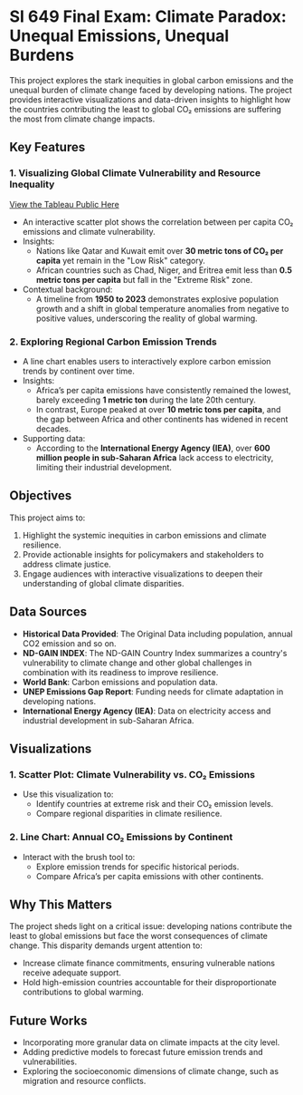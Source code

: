 # SI 649 Final Exam: Climate Paradox: Unequal Emissions, Unequal Burdens

This project explores the stark inequities in global carbon emissions and the unequal burden of climate change faced by developing nations. The project provides interactive visualizations and data-driven insights to highlight how the countries contributing the least to global CO₂ emissions are suffering the most from climate change impacts.

## Key Features

### 1. **Visualizing Global Climate Vulnerability and Resource Inequality**
[View the Tableau Public Here](https://public.tableau.com/views/UnequalBurdenTheParadoxofClimateVulnerability/Dashboard1?:language=zh-CN&publish=yes&:sid=&:redirect=auth&:display_count=n&:origin=viz_share_link)
- An interactive scatter plot shows the correlation between per capita CO₂ emissions and climate vulnerability.
- Insights:
  - Nations like Qatar and Kuwait emit over **30 metric tons of CO₂ per capita** yet remain in the "Low Risk" category.
  - African countries such as Chad, Niger, and Eritrea emit less than **0.5 metric tons per capita** but fall in the "Extreme Risk" zone.
- Contextual background:
  - A timeline from **1950 to 2023** demonstrates explosive population growth and a shift in global temperature anomalies from negative to positive values, underscoring the reality of global warming.

### 2. **Exploring Regional Carbon Emission Trends**
- A line chart enables users to interactively explore carbon emission trends by continent over time.
- Insights:
  - Africa’s per capita emissions have consistently remained the lowest, barely exceeding **1 metric ton** during the late 20th century.
  - In contrast, Europe peaked at over **10 metric tons per capita**, and the gap between Africa and other continents has widened in recent decades.
- Supporting data:
  - According to the **International Energy Agency (IEA)**, over **600 million people in sub-Saharan Africa** lack access to electricity, limiting their industrial development.

## Objectives
This project aims to:
1. Highlight the systemic inequities in carbon emissions and climate resilience.
2. Provide actionable insights for policymakers and stakeholders to address climate justice.
3. Engage audiences with interactive visualizations to deepen their understanding of global climate disparities.

## Data Sources
- **Historical Data Provided**: The Original Data including population, annual CO2 emission and so on.
- **ND-GAIN INDEX**: The ND-GAIN Country Index summarizes a country's vulnerability to climate change and other global challenges in combination with its readiness to improve resilience. 
- **World Bank**: Carbon emissions and population data.
- **UNEP Emissions Gap Report**: Funding needs for climate adaptation in developing nations.
- **International Energy Agency (IEA)**: Data on electricity access and industrial development in sub-Saharan Africa.

## Visualizations

### 1. **Scatter Plot: Climate Vulnerability vs. CO₂ Emissions**
- Use this visualization to:
  - Identify countries at extreme risk and their CO₂ emission levels.
  - Compare regional disparities in climate resilience.

### 2. **Line Chart: Annual CO₂ Emissions by Continent**
- Interact with the brush tool to:
  - Explore emission trends for specific historical periods.
  - Compare Africa’s per capita emissions with other continents.

## Why This Matters
The project sheds light on a critical issue: developing nations contribute the least to global emissions but face the worst consequences of climate change. This disparity demands urgent attention to:
- Increase climate finance commitments, ensuring vulnerable nations receive adequate support.
- Hold high-emission countries accountable for their disproportionate contributions to global warming.

## Future Works
- Incorporating more granular data on climate impacts at the city level.
- Adding predictive models to forecast future emission trends and vulnerabilities.
- Exploring the socioeconomic dimensions of climate change, such as migration and resource conflicts.
